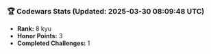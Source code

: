 ### 🏆 Codewars Stats (Updated: 2025-03-30 08:09:48 UTC)

- **Rank:** 8 kyu
- **Honor Points:** 3
- **Completed Challenges:** 1
